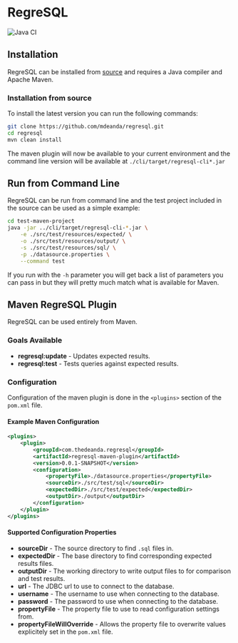 # RegreSQL
![Java CI](https://github.com/mdeanda/regresql/workflows/Java%20CI/badge.svg)

## Installation

RegreSQL can be installed from [source](https://github.com/mdeanda/regresql) and requires a Java compiler and Apache Maven.

### Installation from source

To install the latest version you can run the following commands:

```bash
git clone https://github.com/mdeanda/regresql.git
cd regresql
mvn clean install
```

The maven plugin will now be available to your current environment and the command line version will be available at `./cli/target/regresql-cli*.jar`

## Run from Command Line

RegreSQL can be run from command line and the test project included in the source can be used as a simple example:

```bash
cd test-maven-project
java -jar ../cli/target/regresql-cli-*.jar \
    -e ./src/test/resources/expected/ \
    -o ./src/test/resources/output/ \
    -s ./src/test/resources/sql/ \
    -p ./datasource.properties \
    --command test
```

If you run with the `-h` parameter you will get back a list of parameters you can pass in but they will pretty much match what is available for Maven.


## Maven RegreSQL Plugin

RegreSQL can be used entirely from Maven.

### Goals Available

* __regresql:update__ - Updates expected results.
* __regresql:test__ - Tests queries against expected results.

### Configuration

Configuration of the maven plugin is done in the `<plugins>` section of the `pom.xml` file.

#### Example Maven Configuration

```xml
<plugins>
    <plugin>
        <groupId>com.thedeanda.regresql</groupId>
        <artifactId>regresql-maven-plugin</artifactId>
        <version>0.0.1-SNAPSHOT</version>
        <configuration>
            <propertyFile>./datasource.properties</propertyFile>
            <sourceDir>./src/test/sql</sourceDir>
            <expectedDir>./src/test/expected</expectedDir>
            <outputDir>./output</outputDir>
        </configuration>
    </plugin>
</plugins>
```

#### Supported Configuration Properties

* __sourceDir__ - The source directory to find `.sql` files in.
* __expectedDir__ - The base directory to find corresponding expected results files.
* __outputDir__ - The working directory to write output files to for comparison and test results.
* __url__ - The JDBC url to use to connect to the database.
* __username__ - The username to use when connecting to the database.
* __password__ - The password to use when connecting to the database.
* __propertyFile__ - The property file to use to read configuration settings from.
* __propertyFileWillOverride__ - Allows the property file to overwrite values explicitely set in the `pom.xml` file.
